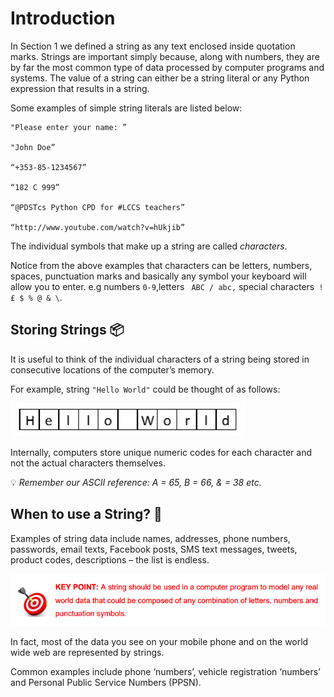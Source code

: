 # Introduction
In Section 1 we defined a string as any text enclosed inside quotation marks. Strings are important simply because, along with numbers, they are by far the most common type of data processed by computer programs and systems.
The value of a string can either be a string literal or any Python expression that results in a string. 

Some examples of simple string literals are listed below:
````
"Please enter your name: ”

"John Doe”

“+353-85-1234567”

“182 C 999”

“@PDSTcs Python CPD for #LCCS teachers”

“http://www.youtube.com/watch?v=hUkjib”
````

The individual symbols that make up a string are called *characters.* 

Notice from the above examples that characters can be letters, numbers, spaces, punctuation marks and basically any symbol your keyboard will allow you to enter. e.g numbers `0-9`,letters ` ABC / abc,` special characters` ! £ $ % @ & \`.

## Storing Strings 📦
It is useful to think of the individual characters of a string being stored in consecutive locations of the computer’s memory. 

For example, string `"Hello World"` could be thought of as 
follows:

![image](image.png)

Internally, computers store unique numeric codes for each character and not the actual characters themselves. 

💡 *Remember our ASCII reference: A = 65, B = 66, & = 38 etc.*

## When to use a String? 🤔
Examples of string data include names, addresses, phone numbers, passwords, email texts, Facebook posts, SMS text messages, tweets, product codes, descriptions – the list is endless. 

![image](image_2.png)

In fact, most of the data you see on your mobile phone and on the world wide web are represented by strings. 

Common examples include phone ‘numbers’, vehicle registration ‘numbers’ and Personal Public Service Numbers (PPSN).




